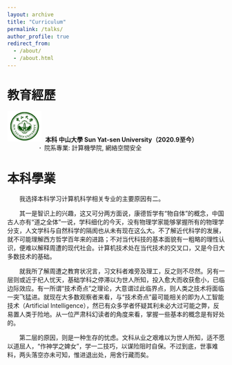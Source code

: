 ```yaml
---
layout: archive
title: "Curriculum"
permalink: /talks/
author_profile: true
redirect_from:
  - /about/
  - /about.html
---
```


教育經歷
======

<a href="https://www.sysu.edu.cn/"><img src="talks/SYSU_logo.jpeg" alt="中山大學" width="80px" /></a>&nbsp;  **本科 中山大學 Sun Yat-sen University（2020.9至今）**  
　&emsp;&emsp;&emsp;&emsp; **·**&ensp;院系專業: 計算機學院, 網絡空間安全

本科學業
======

&emsp;&emsp;我选择本科学习计算机科学相关专业的主要原因有二。

&emsp;&emsp;其一是智识上的兴趣，这又可分两方面说，康德哲学有“物自体”的概念，中国古人亦有“道之全体”一说，学科细化的今天，没有物理学家能够掌握所有的物理学分支，人文学科与自然科学的隔阂也从未有现在这么大。不了解近代科学的发展，就不可能理解西方哲学百年来的进路；不对当代科技的基本面貌有一粗略的理性认识，便难以解释周遭的现代社会。计算机技术处在当代技术的交叉口，又是今日大多数技术的基础。

&emsp;&emsp;就我所了解周遭之教育状况言，习文科者难旁及理工，反之则不尽然。另有一层则或近于杞人忧天，基础学科之停滞以为世人所知，投入愈大而收获愈小，已临边际效应。有一所谓“技术奇点”之理论，大意谓过此临界点，则人类之技术将面临一突飞猛进。就现在大多数观察者来看，与“技术奇点”最可能相关的即为人工智能技术（Artificial Intelligence），然已有众多学者怀疑其利未必大过可能之弊，反易置人类于险地。从一位严肃科幻读者的角度来看，掌握一些基本的概念是有好处的。

&emsp;&emsp;第二层的原因，则是一种生存的忧虑。文科从业之艰难以为世人所知，适不愿以道屈人，“作神学之婢女”，学一二技巧，以谋险阻时自保。不过到底，世事难料，两头落空亦未可知，惟进退出处，用舍行藏而矣。



